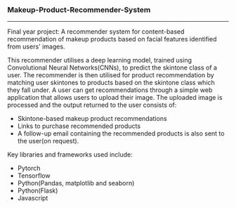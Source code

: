### Makeup-Product-Recommender-System
-------------------------------------

Final year project: A recommender system for content-based recommendation of makeup products based on facial features identified from users' images.

This recommender utilises a deep learning model, trained using Convolutional Neural Networks(CNNs), to predict the skintone class of a user.
The recommender is then utilised for product recommendation by matching user skintones to products based on the skintone class which they fall under.
A user can get recommendations through a simple web application that allows users to upload their image. The uploaded image is processed and the output returned to the user consists of:
- Skintone-based makeup product recommendations
- Links to purchase recommended products
- A follow-up email containing the recommended products is also sent to the user(on request).

Key libraries and frameworks used include:
- Pytorch
- Tensorflow
- Python(Pandas, matplotlib and seaborn)
- Python(Flask)
- Javascript
